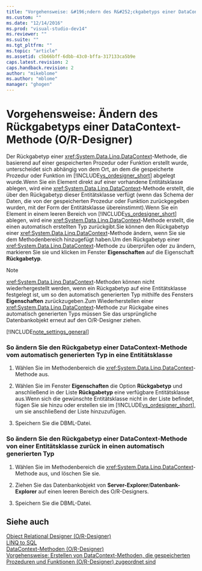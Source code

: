 ```yaml
---
title: "Vorgehensweise: &#196;ndern des R&#252;ckgabetyps einer DataContext-Methode (O/R-Designer) | Microsoft Docs"
ms.custom: ""
ms.date: "12/14/2016"
ms.prod: "visual-studio-dev14"
ms.reviewer: ""
ms.suite: ""
ms.tgt_pltfrm: ""
ms.topic: "article"
ms.assetid: c5b66bff-6dbb-43c0-bffa-317133ca5b9e
caps.latest.revision: 2
caps.handback.revision: 2
author: "mikeblome"
ms.author: "mblome"
manager: "ghogen"
---
```

# Vorgehensweise: &#196;ndern des R&#252;ckgabetyps einer DataContext-Methode (O/R-Designer)
Der Rückgabetyp einer <xref:System.Data.Linq.DataContext>\-Methode, die basierend auf einer gespeicherten Prozedur oder Funktion erstellt wurde, unterscheidet sich abhängig von dem Ort, an dem die gespeicherte Prozedur oder Funktion im [!INCLUDE[vs_ordesigner_short](../data-tools/includes/vs_ordesigner_short_md.md)] abgelegt wurde.Wenn Sie ein Element direkt auf einer vorhandene Entitätsklasse ablegen, wird eine <xref:System.Data.Linq.DataContext>\-Methode erstellt, die über den Rückgabetyp dieser Entitätsklasse verfügt \(wenn das Schema der Daten, die von der gespeicherten Prozedur oder Funktion zurückgegeben wurden, mit der Form der Entitätsklasse übereinstimmt\).Wenn Sie ein Element in einem leeren Bereich von [!INCLUDE[vs_ordesigner_short](../data-tools/includes/vs_ordesigner_short_md.md)] ablegen, wird eine <xref:System.Data.Linq.DataContext>\-Methode erstellt, die einen automatisch erstellten Typ zurückgibt.Sie können den Rückgabetyp einer <xref:System.Data.Linq.DataContext>\-Methode ändern, wenn Sie sie dem Methodenbereich hinzugefügt haben.Um den Rückgabetyp einer <xref:System.Data.Linq.DataContext>\-Methode zu überprüfen oder zu ändern, markieren Sie sie und klicken im Fenster **Eigenschaften** auf die Eigenschaft **Rückgabetyp**.  
  
> [!NOTE]
>  <xref:System.Data.Linq.DataContext>\-Methoden können nicht wiederhergestellt werden, wenn ein Rückgabetyp auf eine Entitätsklasse festgelegt ist, um so den automatisch generierten Typ mithilfe des Fensters **Eigenschaften** zurückzugeben.Zum Wiederherstellen einer <xref:System.Data.Linq.DataContext>\-Methode zur Rückgabe eines automatisch generierten Typs müssen Sie das ursprüngliche Datenbankobjekt erneut auf den O\/R\-Designer ziehen.  
  
 [!INCLUDE[note_settings_general](../data-tools/includes/note_settings_general_md.md)]  
  
### So ändern Sie den Rückgabetyp einer DataContext\-Methode vom automatisch generierten Typ in eine Entitätsklasse  
  
1.  Wählen Sie im Methodenbereich die <xref:System.Data.Linq.DataContext>\-Methode aus.  
  
2.  Wählen Sie im Fenster **Eigenschaften** die Option **Rückgabetyp** und anschließend in der Liste **Rückgabetyp** eine verfügbare Entitätsklasse aus.Wenn sich die gewünschte Entitätsklasse nicht in der Liste befindet, fügen Sie sie hinzu oder erstellen sie im [!INCLUDE[vs_ordesigner_short](../data-tools/includes/vs_ordesigner_short_md.md)], um sie anschließend der Liste hinzuzufügen.  
  
3.  Speichern Sie die DBML\-Datei.  
  
### So ändern Sie den Rückgabetyp einer DataContext\-Methode von einer Entitätsklasse zurück in einen automatisch generierten Typ  
  
1.  Wählen Sie im Methodenbereich die <xref:System.Data.Linq.DataContext>\-Methode aus, und löschen Sie sie.  
  
2.  Ziehen Sie das Datenbankobjekt von **Server\-Explorer**\/**Datenbank\-Explorer** auf einen leeren Bereich des O\/R\-Designers.  
  
3.  Speichern Sie die DBML\-Datei.  
  
## Siehe auch  
 [Object Relational Designer \(O\/R\-Designer\)](../data-tools/linq-to-sql-tools-in-visual-studio2.md)   
 [LINQ to SQL](../Topic/LINQ%20to%20SQL.md)   
 [DataContext\-Methoden \(O\/R\-Designer\)](../data-tools/datacontext-methods-o-r-designer.md)   
 [Vorgehensweise: Erstellen von DataContext\-Methoden, die gespeicherten Prozeduren und Funktionen \(O\/R\-Designer\) zugeordnet sind](../data-tools/how-to-create-datacontext-methods-mapped-to-stored-procedures-and-functions-o-r-designer.md)